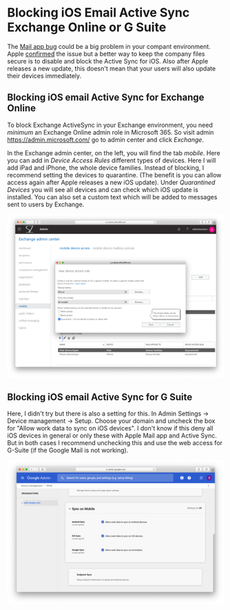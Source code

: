 # Blocking iOS Email Active Sync Exchange Online or G Suite

The [Mail app bug](https://blog.zecops.com/vulnerabilities/youve-got-0-click-mail/) could be a big problem in your compant environment.  
Apple [confirmed](https://www.forbes.com/sites/gordonkelly/2020/04/26/apple-iphone-exploit-vulnerability-ios-13-mail-problem-iphone-11-pro-max-u-iphone-xs-max-xr-update/?ss=consumertech#53c1febe43a8) the issue but a better way to keep the company files secure is to disable and block the Active Sync for iOS.
Also after Apple releases a new update, this doesn't mean that your users will also update their devices immediately. 

## Blocking iOS email Active Sync for Exchange Online

To block Exchange ActiveSync in your Exchange environment, you need *minimum* an Exchange Online admin role in Microsoft 365.
So visit admin https://admin.microsoft.com/ go to admin center and click *Exchange*.

In the Exchange admin center, on the left, you will find the tab *mobile*.
Here you can add in *Device Access Rules* different types of devices. Here I will add iPad and iPhone, the whole device families.
Instead of blocking, I recommend setting the devices to quarantine. (The benefit is you can allow access again after Apple releases a new iOS update).
Under *Quarantined Devices* you will see all devices and can check which iOS update is installed.
You can also set a custom text which will be added to messages sent to users by Exchange.

![Screenshot for Exchange](images/exchange-set-ios-in-quarantine.png)

## Blocking iOS email Active Sync for G Suite

Here, I didn't try but there is also a setting for this.
In Admin Settings -> Device management -> Setup. Choose your domain and uncheck the box for "Allow work data to sync on iOS devices".
I don't know if this deny all iOS devices in general or only these with Apple Mail app and Active Sync. But in both cases I recommend unchecking this and use the web access for G-Suite (if the Google Mail is not working).

![Screenshot for Google](images/google-set-ios-in-quarantine.png)

